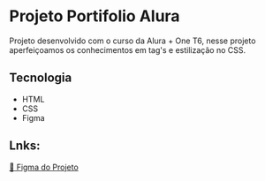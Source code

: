 # Projeto Portifolio Alura

Projeto desenvolvido com o curso da Alura + One T6, nesse projeto aperfeiçoamos os conhecimentos em tag's e estilização no CSS.

## Tecnologia
- HTML
- CSS
- Figma

## Lnks:
[:link: Figma do Projeto](https://www.figma.com/file/4EKKCbr5rS93RWP7kRjXIz/Portfolio---Curso-1?type=design&node-id=0-1&mode=design&t=NxA0dSiTYCDKxkaQ-0)